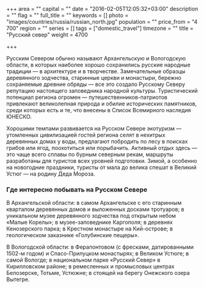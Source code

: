 +++
area = ""
capital = ""
date = "2016-02-05T12:05:32+03:00"
description = ""
flag = ""
full_title = ""
keywords = []
photo = "images/countries/russia/russian_north.jpg"
population = ""
price_from = "4 700"
region = ""
series = []
tags = ["domestic_travel"]
timezone = ""
title = "Русский север"
weight = 4700

+++

Русским Севером обычно называют Архангельскую и Вологодскую области, в которых наиболее хорошо сохранились русские народные традиции — в архитектуре и в творчестве. Замечательные образцы деревянного зодчества, старинные церкви и монастыри, бережно сохраняемые древние обряды — все это создало Русскому Северу репутацию настоящего заповедника народной культуры. Туристический потенциал региона огромен — путешественников-патриотов привлекают великолепная природа и обилие исторических памятников, среди которых есть и те, что внесены в Список Всемирного наследия ЮНЕСКО.

Хорошими темпами развивается на Русском Севере экотуризм — утомленных цивилизацией гостей региона селят в нехитрых деревянных домах у воды, предлагают побродить по лесу в поисках грибов или ягод, поохотиться или порыбачить. Активный отдых здесь — это чаще всего сплавы по бурным северным рекам, маршруты разработаны для туристов всех уровней подготовки. Зимой, а особенно на новогодние праздники, туристы от мала до велика спешат в Великий Устюг — на родину Деда Мороза.

### Где интересно побывать на Русском Севере
В Архангельской области: в самом Архангельске с его старинным кварталом деревянных домов и выложенных досками тротуаров; в уникальном музее деревянного зодчества под открытым небом «Малые Корелы»; в музее-заповеднике Каргополя; в деревнях Кенозерского парка; в Крестном монастыре на Кий-острове; в геологическом заказнике «Голубинские пещеры».

В Вологодской области: в Ферапонтовом (с фресками, датированными 1502-м годом) и Спасо-Прилуцком монастырях; в Великом Устюге; в самой Вологде; в национальном парке «Русский Север» в Кирилловском районе; в ремесленных и промысловых центрах Белозерске, Тотьме, Устюжне; в стоящей на берегу Онежского озера Вытегре.